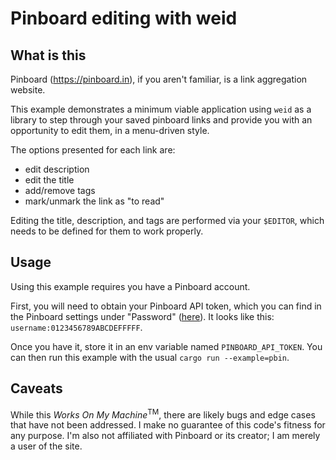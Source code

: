 # Pinboard editing with weid

## What is this

Pinboard (https://pinboard.in), if you aren't familiar, is a link aggregation website.

This example demonstrates a minimum viable application using `weid` as a library to step through your saved pinboard links and provide you with an opportunity to edit them, in a menu-driven style.

The options presented for each link are:

- edit description
- edit the title
- add/remove tags
- mark/unmark the link as "to read"

Editing the title, description, and tags are performed via your `$EDITOR`, which needs to be defined for them to work properly.


## Usage

Using this example requires you have a Pinboard account.

First, you will need to obtain your Pinboard API token, which you can find in the Pinboard settings under "Password" ([here](https://pinboard.in/settings/password)). It looks like this: `username:0123456789ABCDEFFFFF`.

Once you have it, store it in an env variable named `PINBOARD_API_TOKEN`. You can then run this example with the usual `cargo run --example=pbin`.

## Caveats

While this *Works On My Machine*<sup>TM</sup>, there are likely bugs and edge cases that have not been addressed. I make no guarantee of this code's fitness for any purpose. I'm also not affiliated with Pinboard or its creator; I am merely a user of the site.
